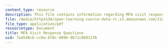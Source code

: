 ```yaml
---
content_type: resource
description: This file contains information regarding MFA visit response questions.
file: /media/https%3A/open-learning-course-data-rc.s3.amazonaws.com/21m-289-islam-media-spring-2015/7a4548cbcc8a6f8c98969b71c86011f6_MIT21M_289S15_assn_MFA.pdf
file_type: application/pdf
resourcetype: Document
title: MFA Visit Response Questions
uid: 7a4548cb-cc8a-6f8c-9896-9b71c86011f6
---
```

